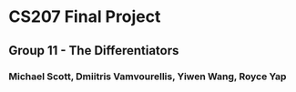# CS207 Final Project
## Group 11 - The Differentiators
### Michael Scott, Dmiitris Vamvourellis, Yiwen Wang, Royce Yap
